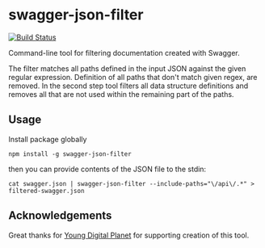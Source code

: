 # swagger-json-filter

[![Build Status](https://travis-ci.org/michalstocki/swagger-json-filter.svg?branch=master)](https://travis-ci.org/michalstocki/swagger-json-filter)

Command-line tool for filtering documentation created with Swagger.

The filter matches all paths defined in the input JSON against the given regular expression. Definition of all paths that don't match given regex, are removed. In the second step tool filters all data structure definitions and removes all that are not used within the remaining part of the paths.

## Usage

Install package globally
```
npm install -g swagger-json-filter
```

then you can provide contents of the JSON file to the stdin:
```
cat swagger.json | swagger-json-filter --include-paths="\/api\/.*" > filtered-swagger.json
```

## Acknowledgements ##

Great thanks for [Young Digital Planet](http://www.ydp.eu/) for supporting creation of this tool.
